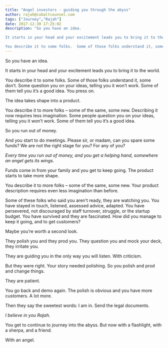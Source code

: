 ```yaml
---
title: "Angel investors - guiding you through the abyss"
author: rajah@cobaltcounsel.com
tags: ["Journey","Rajah"]
date: 2017-12-30 17:25:02
description: "So you have an idea.

It starts in your head and your excitement leads you to bring it to the world.

You describe it to some folks.  Some of those folks understand it, some don’t.  Some question you..."
---
```


So you have an idea.

It starts in your head and your excitement leads you to bring it to the world.

You describe it to some folks.  Some of those folks understand it, some don’t.  Some question you on your ideas, telling you it won’t work.  Some of them tell you it’s a good idea.  You press on.

The idea takes shape into a product.

You describe it to more folks – some of the same, some new.  Describing it now requires less imagination.  Some people question you on your ideas, telling you it won’t work.  Some of them tell you it’s a good idea.

So you run out of money.

And you start to do meetings.  Please sir, or madam, can you spare some funds?  We are not the right stage for you?  For any of you?

*Every time you run out of money, and you get a helping hand, somewhere an angel gets its wings.*

Funds come in from your family and you get to keep going.  The product starts to take more shape.

You describe it to more folks – some of the same, some new.  Your product description requires even less imagination than before.

Some of these folks who said you aren’t ready, they are watching you.  You have stayed in touch, listened, assessed advice, adapted.  You have persevered, not discouraged by staff turnover, struggle, or the startup budget.  You have survived and they are fascinated.  How did you manage to keep it going, and to get customers?

Maybe you’re worth a second look.

They polish you and they prod you.  They question you and mock your deck, they irritate you.

They are guiding you in the only way you will listen.  With criticism.

But they were right.  Your story needed polishing.  So you polish and prod and change things.

They are patient.

You go back and demo again.  The polish is obvious and you have more customers.  A lot more.

Then they say the sweetest words: I am in.  Send the legal documents.

*I believe in you Rajah.*

You get to continue to journey into the abyss.  But now with a flashlight, with a sherpa, and a friend.

With an angel.